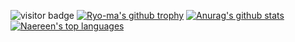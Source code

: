 ![visitor badge](https://visitor-badge.glitch.me/badge?page_id=jwenjian.visitor-badge&left_color=red&right_color=green) 
[![Ryo-ma's github trophy](https://github-profile-trophy.vercel.app/?username=firestl&row=1)](https://github.com/ryo-ma/github-profile-trophy)
[![Anurag's github stats](https://github-readme-stats.vercel.app/api?username=firestl&theme=blue-green)](https://github.com/anuraghazra/github-readme-stats)
[![Naereen's top languages](https://github-readme-stats.vercel.app/api/top-langs/?username=firestl&theme=blue-green)](https://github.com/anuraghazra/github-readme-stats)
